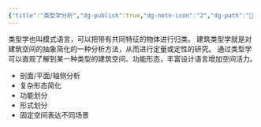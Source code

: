 ```yaml
---
{"title":"类型学分析","dg-publish":true,"dg-note-icon":"2","dg-path":"🌳 Major/Chart/01 前期分析/类型学分析.md","permalink":"/🌳 Major/Chart/01 前期分析/类型学分析/","dgPassFrontmatter":true,"noteIcon":"2","created":"2024-07-04T13:45:17.000+08:00","updated":"2024-11-01T21:27:25.840+08:00"}
---
```


类型学也叫模式语言，可以把带有共同特征的物体进行归类。
建筑类型学就是对建筑空间的抽象简化的一种分析方法，从而进行定量或定性的研究。
通过类型学可以直观了解到某一种类型的建筑空间、功能形态，丰富设计语言增加空间活力。
-   剖面/平面/轴侧分析
-   复杂形态简化
-   功能划分
-   形式划分
-   固定空间表达不同场景
